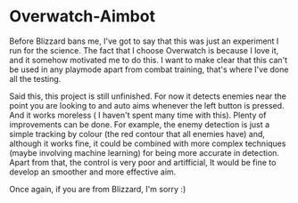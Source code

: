 # Overwatch-Aimbot

Before Blizzard bans me, I've got to say that this was just an experiment I run for the science. The fact that I choose Overwatch is because I love it, and it somehow motivated me to do this. I want to make clear that this can't be used in any playmode apart from combat training, that's where I've done all the testing.

Said this, this project is still unfinished. For now it detects enemies near the point you are looking to and auto aims whenever the left button is pressed. And it works moreless ( I haven't spent many time with this). Plenty of improvements can be done. For example, the enemy detection is just a simple tracking by colour (the red contour that all enemies have) and, although it works fine, it could be combined with more complex techniques (maybe involving machine learning) for being more accurate in detection. Apart from that, the control is very poor and artifficial, It would be fine to develop an smoother and more effective aim.

Once again, if you are from Blizzard, I'm sorry :)
